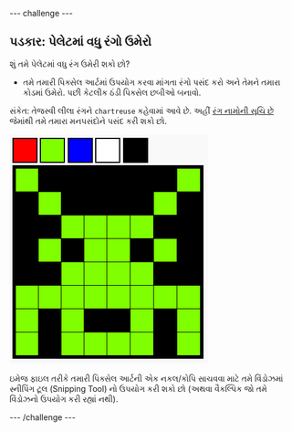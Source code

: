 \--- challenge \---

## પડકાર: પેલેટમાં વધુ રંગો ઉમેરો

શું તમે પેલેટમાં વધુ રંગ ઉમેરી શકો છો?

+ તમે તમારી પિક્સેલ આર્ટમાં ઉપયોગ કરવા માંગતા રંગો પસંદ કરો અને તેમને તમારા કોડમાં ઉમેરો. પછી કેટલીક ઠંડી પિક્સેલ છબીઓ બનાવો.

સંકેત: તેજસ્વી લીલા રંગને `chartreuse` કહેવામાં આવે છે. અહીં [રંગ નામોની સૂચિ છે](https://www.w3schools.com/colors/colors_names.asp) જેમાંથી તમે તમારા મનપસંદોને પસંદ કરી શકો છો.

![સ્ક્રીનશોટ](images/pixel-art-final.png)

ઇમેજ ફાઇલ તરીકે તમારી પિક્સેલ આર્ટની એક નકલ/કોપિ સાચવવા માટે તમે વિંડોઝમાં સ્નીપિંગ ટૂલ (Snipping Tool) નો ઉપયોગ કરી શકો છો (અથવા વૈકલ્પિક જો તમે વિંડોઝનો ઉપયોગ કરી રહ્યાં નથી).

\--- /challenge \---